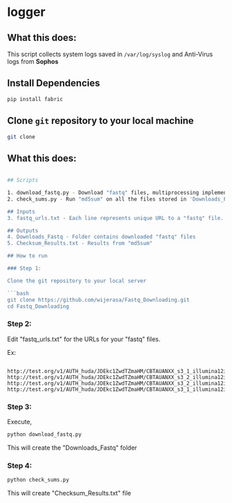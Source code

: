 # logger

## What this does:

This script collects system logs saved in `/var/log/syslog` and Anti-Virus logs from **Sophos**

## Install Dependencies 

```bash
pip install fabric

```

## Clone `git` repository to your local machine

```bash
git clone 

```


## What this does:

```bash

## Scripts

1. download_fastq.py - Download "fastq" files, multiprocessing implemented.
2. check_sums.py - Run "md5sum" on all the files stored in 'Downloads_Fastq" folder

## Inputs
3. fastq_urls.txt - Each line represents unique URL to a "fastq" file.

## Outputs
4. Downloads_Fastq - Folder contains downloaded "fastq" files
5. Checksum_Results.txt - Results from "md5sum"

## How to run

### Step 1:

Clone the git repository to your local server

```bash
git clone https://github.com/wijerasa/Fastq_Downloading.git
cd Fastq_Downloading

```

### Step 2:

Edit "fastq_urls.txt" for the URLs for your "fastq" files.

Ex:
```

http://test.org/v1/AUTH_huda/JDEkc1ZwdTZmaHM/CBTAUANXX_s3_1_illumina12index_9_SL267844.fastq.gz
http://test.org/v1/AUTH_huda/JDEkc1ZwdTZmaHM/CBTAUANXX_s3_2_illumina12index_9_SL267844.fastq.gz
http://test.org/v1/AUTH_huda/JDEkc1ZwdTZmaHM/CBTAUANXX_s3_2_illumina12index_1_SL267821.fastq.gz
http://test.org/v1/AUTH_huda/JDEkc1ZwdTZmaHM/CBTAUANXX_s3_1_illumina12index_1_SL267821.fastq.gz

```

### Step 3:

Execute,

```bash
python download_fastq.py
```

This will create the "Downloads_Fastq" folder

### Step 4:

```bash
python check_sums.py
```

This will create "Checksum_Results.txt" file
